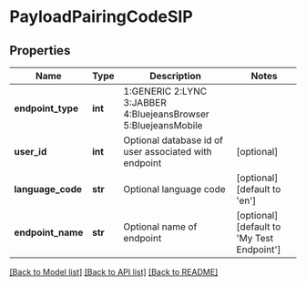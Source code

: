 # PayloadPairingCodeSIP

## Properties
Name | Type | Description | Notes
------------ | ------------- | ------------- | -------------
**endpoint_type** | **int** | 1:GENERIC 2:LYNC 3:JABBER 4:BluejeansBrowser 5:BluejeansMobile | 
**user_id** | **int** | Optional database id of user associated with endpoint | [optional] 
**language_code** | **str** | Optional language code | [optional] [default to 'en']
**endpoint_name** | **str** | Optional name of endpoint | [optional] [default to 'My Test Endpoint']

[[Back to Model list]](../README.md#documentation-for-models) [[Back to API list]](../README.md#documentation-for-api-endpoints) [[Back to README]](../README.md)


